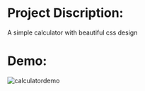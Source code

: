 # Project Discription:
A simple calculator with beautiful css design
# Demo: 
![calculatordemo](https://user-images.githubusercontent.com/67040117/171853784-1b012df4-d19c-4c56-8387-791642e4d26f.gif)
